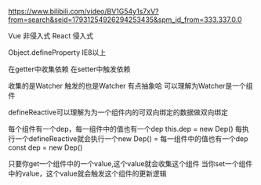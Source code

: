 https://www.bilibili.com/video/BV1G54y1s7xV?from=search&seid=17931254926294253435&spm_id_from=333.337.0.0

Vue 非侵入式
React 侵入式

Object.defineProperty IE8以上

在getter中收集依赖
在setter中触发依赖

收集的是Watcher
触发的也是Watcher
有点抽象哈
可以理解为Watcher是一个组件

defineReactive可以理解为为一个组件内的可双向绑定的数据做双向绑定

每个组件有一个dep，每一组件中的值也有一个dep
this.dep = new Dep()
每执行一个defineReactive就会执行一个new Dep() = 每一组件中的值也有一个dep
const dep = new Dep()

只要你get一个组件中的一个value,这个value就会收集这个组件
当你set一个组件中的value，这个value就会触发这个组件的更新逻辑